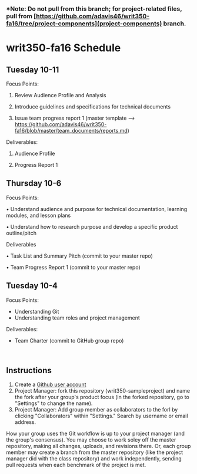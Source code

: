 ### *Note: Do not pull from this branch; for project-related files, pull from [https://github.com/adavis46/writ350-fa16/tree/project-components](project-components) branch. 

# writ350-fa16 Schedule 

## Tuesday 10-11

Focus Points: 

1. Review Audience Profile and Analysis

2. Introduce guidelines and specifications for technical documents

3. Issue team progress report 1 (master template --> https://github.com/adavis46/writ350-fa16/blob/master/team_documents/reports.md) 

Deliverables:

1. Audience Profile 

2. Progress Report 1

<h2>Thursday 10-6</h2>

Focus Points:

•	Understand audience and purpose for technical documentation, learning modules, and lesson plans

•	Understand how to research purpose and develop a specific product outline/pitch


Deliverables

•	Task List and Summary Pitch (commit to your master repo)

•	Team Progress Report 1 (commit to your master repo)


<h2>Tuesday 10-4</h2>
Focus Points:
<ul>
<li>Understanding Git</li>
<li>Understanding team roles and project management</li>
</ul>
Deliverables:
<ul>
<li>Team Charter (commit to GitHub group repo) </li>
</ul>

<br>



<h2>Instructions</h2>

<ol>
<li>Create a <a href="https://github.com/join?source=header-home">Github user account </a></li>
<li>Project Manager: fork this repository (writ350-sampleproject) and name the fork after your group's product focus (in the forked repository, go to "Settings" to change the name). </li>
<li>Project Manager: Add group member as collaborators to the forl by clicking "Collaborators" within "Settings." Search by username or email address. </li>
</ol>

How your group uses the Git workflow is up to your project manager (and the group's consensus). You may choose to work soley off the master repository, making all changes, uploads, and revisions there. Or, each group member may create a branch from the master repository (like the project manager did with the class repository) and work independently, sending pull requests when each benchmark of the project is met. 



